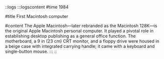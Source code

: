 ::logs
  :::logscontent
  #time
  1984
  
  #title
  First Macintosh computer
  
  #content
  The Apple Macintosh—later rebranded as the Macintosh 128K—is the original Apple Macintosh personal computer. It played a pivotal role in establishing desktop publishing as a general office function. The motherboard, a 9 in (23 cm) CRT monitor, and a floppy drive were housed in a beige case with integrated carrying handle; it came with a keyboard and single-button mouse.
  :::
::
